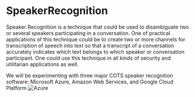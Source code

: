 # SpeakerRecognition
Speaker Recognition is a technique that could be used to disambiguate two
or several speakers participating in a conversation. One of practical
applications of this technique could be to create two or more channels for
transcription of speech into text so that a transcript of a conversation
accurately indicates which text belongs to which speaker or conversation
participant. One could use this technique in all kinds of security and
utilitarian applications as well.

We will be experimenting with three major COTS speaker recognition software:
Microsoft Azure, Amazon Web Services, and Google Cloud Platform 
![Azure](https://www.google.com/url?sa=i&source=images&cd=&cad=rja&uact=8&ved=2ahUKEwjDiemhuJvgAhVN-qwKHQLVDOcQjRx6BAgBEAU&url=https%3A%2F%2Fwww.armedia.com%2Fblog%2Fmicrosoft-azure-face-api%2F&psig=AOvVaw0eOgdzjvymFyElnD7j61O0&ust=1549141583092041)



